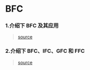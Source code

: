 # BFC

### 1.介绍下 BFC 及其应用

> [source](https://github.com/Advanced-Frontend/Daily-Interview-Question/issues/59)

### 2.介绍下 BFC、IFC、GFC 和 FFC

> [source](https://github.com/Advanced-Frontend/Daily-Interview-Question/issues/122)
